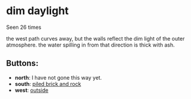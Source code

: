 # dim daylight

Seen 26 times

the west path curves away, but the walls reflect the dim light of the outer atmosphere. the water spilling in from that direction is thick with ash.

## Buttons:

- **north**: I have not gone this way yet.
- **south**: [piled brick and rock](piled-brick-and-rock-Ngwpcl3.md)
- **west**: [outside](outside-7mofgw.md)
